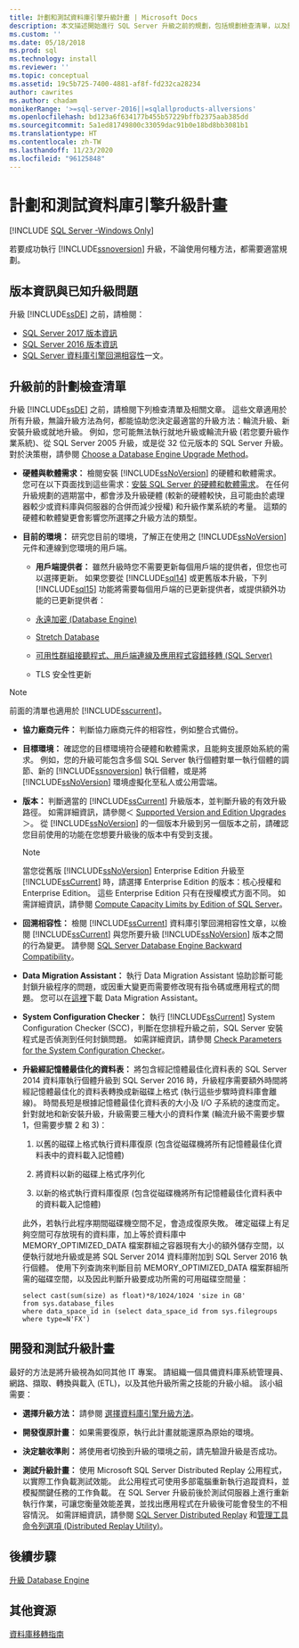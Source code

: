 ```yaml
---
title: 計劃和測試資料庫引擎升級計畫 | Microsoft Docs
description: 本文描述開始進行 SQL Server 升級之前的規劃，包括規劃檢查清單，以及開發和測試升級計畫。
ms.custom: ''
ms.date: 05/18/2018
ms.prod: sql
ms.technology: install
ms.reviewer: ''
ms.topic: conceptual
ms.assetid: 19c5b725-7400-4881-af8f-fd232ca28234
author: cawrites
ms.author: chadam
monikerRange: '>=sql-server-2016||=sqlallproducts-allversions'
ms.openlocfilehash: bd123a6f634177b455b57229bffb2375aab385dd
ms.sourcegitcommit: 5a1ed81749800c33059dac91b0e18bd8bb3081b1
ms.translationtype: HT
ms.contentlocale: zh-TW
ms.lasthandoff: 11/23/2020
ms.locfileid: "96125848"
---
```

# <a name="plan-and-test-the-database-engine-upgrade-plan"></a>計劃和測試資料庫引擎升級計畫

[!INCLUDE [SQL Server -Windows Only](../../includes/applies-to-version/sql-windows-only.md)]
  
 若要成功執行 [!INCLUDE[ssnoversion](../../includes/ssnoversion-md.md)] 升級，不論使用何種方法，都需要適當規劃。  
  
## <a name="release-notes-and-known-upgrade-issues"></a>版本資訊與已知升級問題  
 升級 [!INCLUDE[ssDE](../../includes/ssde-md.md)] 之前，請檢閱：

- [SQL Server 2017 版本資訊](../../sql-server/sql-server-2017-release-notes.md) 
- [SQL Server 2016 版本資訊](../../sql-server/sql-server-2016-release-notes.md) 
- [SQL Server 資料庫引擎回溯相容性](../discontinued-database-engine-functionality-in-sql-server.md)一文。  
  
## <a name="pre-upgrade-planning-checklist"></a>升級前的計劃檢查清單  
 升級 [!INCLUDE[ssDE](../../includes/ssde-md.md)] 之前，請檢閱下列檢查清單及相關文章。 這些文章適用於所有升級，無論升級方法為何，都能協助您決定最適當的升級方法：輪流升級、新安裝升級或就地升級。 例如，您可能無法執行就地升級或輪流升級 (若您要升級作業系統)、從 SQL Server 2005 升級，或是從 32 位元版本的 SQL Server 升級。 對於決策樹，請參閱 [Choose a Database Engine Upgrade Method](../../database-engine/install-windows/choose-a-database-engine-upgrade-method.md)。  
  
-   **硬體與軟體需求：** 檢閱安裝 [!INCLUDE[ssNoVersion](../../includes/ssnoversion-md.md)] 的硬體和軟體需求。 您可在以下頁面找到這些需求：[安裝 SQL Server 的硬體和軟體需求](../../sql-server/install/hardware-and-software-requirements-for-installing-sql-server.md)。 在任何升級規劃的週期當中，都會涉及升級硬體 (較新的硬體較快，且可能由於處理器較少或資料庫與伺服器的合併而減少授權) 和升級作業系統的考量。 這類的硬體和軟體變更會影響您所選擇之升級方法的類型。  
  
-   **目前的環境：** 研究您目前的環境，了解正在使用之 [!INCLUDE[ssNoVersion](../../includes/ssnoversion-md.md)] 元件和連線到您環境的用戶端。  
  
    -   **用戶端提供者：** 雖然升級時您不需要更新每個用戶端的提供者，但您也可以選擇更新。 如果您要從 [!INCLUDE[sql14](../../includes/sssql14-md.md)] 或更舊版本升級，下列 [!INCLUDE[sql15](../../includes/sssql15-md.md)] 功能將需要每個用戶端的已更新提供者，或提供額外功能的已更新提供者：  
  
       -   [永遠加密 &#40;Database Engine&#41;](../../relational-databases/security/encryption/always-encrypted-database-engine.md)  
  
       -   [Stretch Database](../../sql-server/stretch-database/stretch-database.md)  
  
       -   [可用性群組接聽程式、用戶端連線及應用程式容錯移轉 &#40;SQL Server&#41;](../../database-engine/availability-groups/windows/listeners-client-connectivity-application-failover.md)  
  
       -   TLS 安全性更新  

   >[!NOTE]
   >前面的清單也適用於 [!INCLUDE[sscurrent](../../includes/sscurrent-md.md)]。
  
-   **協力廠商元件：** 判斷協力廠商元件的相容性，例如整合式備份。  
  
-   **目標環境：** 確認您的目標環境符合硬體和軟體需求，且能夠支援原始系統的需求。 例如，您的升級可能包含多個 SQL Server 執行個體對單一執行個體的調節、新的 [!INCLUDE[ssnoversion](../../includes/ssnoversion-md.md)] 執行個體，或是將 [!INCLUDE[ssNoVersion](../../includes/ssnoversion-md.md)] 環境虛擬化至私人或公用雲端。  
  
-   **版本：** 判斷適當的 [!INCLUDE[ssCurrent](../../includes/ssnoversion-md.md)] 升級版本，並判斷升級的有效升級路徑。 如需詳細資訊，請參閱＜ [Supported Version and Edition Upgrades](../../database-engine/install-windows/supported-version-and-edition-upgrades.md)＞。 從 [!INCLUDE[ssNoVersion](../../includes/ssnoversion-md.md)] 的一個版本升級到另一個版本之前，請確認您目前使用的功能在您想要升級後的版本中有受到支援。  
  
    > [!NOTE]  
    >  當您從舊版 [!INCLUDE[ssNoVersion](../../includes/ssnoversion-md.md)] Enterprise Edition 升級至 [!INCLUDE[ssCurrent](../../includes/ssnoversion-md.md)] 時，請選擇 Enterprise Edition 的版本：核心授權和 Enterprise Edition。 這些 Enterprise Edition 只有在授權模式方面不同。 如需詳細資訊，請參閱 [Compute Capacity Limits by Edition of SQL Server](../../sql-server/compute-capacity-limits-by-edition-of-sql-server.md)。  
  
-   **回溯相容性：** 檢閱 [!INCLUDE[ssCurrent](../../includes/ssnoversion-md.md)] 資料庫引擎回溯相容性文章，以檢閱 [!INCLUDE[ssCurrent](../../includes/ssnoversion-md.md)] 與您所要升級 [!INCLUDE[ssNoVersion](../../includes/ssnoversion-md.md)] 版本之間的行為變更。 請參閱 [SQL Server Database Engine Backward Compatibility](../discontinued-database-engine-functionality-in-sql-server.md)。  
  
-   **Data Migration Assistant：** 執行 Data Migration Assistant 協助診斷可能封鎖升級程序的問題，或因重大變更而需要修改現有指令碼或應用程式的問題。
    您可以在[這裡](https://aka.ms/get-dma)下載 Data Migration Assistant。  
  
-   **System Configuration Checker：** 執行 [!INCLUDE[ssCurrent](../../includes/ssnoversion-md.md)] System Configuration Checker (SCC)，判斷在您排程升級之前，SQL Server 安裝程式是否偵測到任何封鎖問題。 如需詳細資訊，請參閱 [Check Parameters for the System Configuration Checker](../../database-engine/install-windows/check-parameters-for-the-system-configuration-checker.md)。  
  
-   **升級經記憶體最佳化的資料表：** 將包含經記憶體最佳化資料表的 SQL Server 2014 資料庫執行個體升級到 SQL Server 2016 時，升級程序需要額外時間將經記憶體最佳化的資料表轉換成新磁碟上格式 (執行這些步驟時資料庫會離線)。   時間長短是根據記憶體最佳化資料表的大小及 I/O 子系統的速度而定。 針對就地和新安裝升級，升級需要三種大小的資料作業 (輪流升級不需要步驟 1，但需要步驟 2 和 3)：  
  
    1.  以舊的磁碟上格式執行資料庫復原 (包含從磁碟機將所有記憶體最佳化資料表中的資料載入記憶體)  
  
    2.  將資料以新的磁碟上格式序列化  
  
    3.  以新的格式執行資料庫復原 (包含從磁碟機將所有記憶體最佳化資料表中的資料載入記憶體)  
  
     此外，若執行此程序期間磁碟機空間不足，會造成復原失敗。 確定磁碟上有足夠空間可存放現有的資料庫，加上等於資料庫中 MEMORY_OPTIMIZED_DATA 檔案群組之容器現有大小的額外儲存空間，以便執行就地升級或是將 SQL Server 2014 資料庫附加到 SQL Server 2016 執行個體。 使用下列查詢來判斷目前 MEMORY_OPTIMIZED_DATA 檔案群組所需的磁碟空間，以及因此判斷升級要成功所需的可用磁碟空間量：  
  
    ```  
    select cast(sum(size) as float)*8/1024/1024 'size in GB'   
    from sys.database_files  
    where data_space_id in (select data_space_id from sys.filegroups where type=N'FX')  
    ```  
  
## <a name="develop-and-test-the-upgrade-plan"></a>開發和測試升級計畫  
 最好的方法是將升級視為如同其他 IT 專案。 請組織一個具備資料庫系統管理員、網路、擷取、轉換與載入 (ETL)，以及其他升級所需之技能的升級小組。 該小組需要：  
  
-   **選擇升級方法：** 請參閱 [選擇資料庫引擎升級方法](../../database-engine/install-windows/choose-a-database-engine-upgrade-method.md)。  
  
-   **開發復原計畫︰** 如果需要復原，執行此計畫就能還原為原始的環境。  
  
-   **決定驗收準則：** 將使用者切換到升級的環境之前，請先驗證升級是否成功。  
  
-   **測試升級計畫：** 使用 Microsoft SQL Server Distributed Replay 公用程式，以實際工作負載測試效能。 此公用程式可使用多部電腦重新執行追蹤資料，並模擬關鍵任務的工作負載。 在 SQL Server 升級前後於測試伺服器上進行重新執行作業，可讓您衡量效能差異，並找出應用程式在升級後可能會發生的不相容情況。 如需詳細資訊，請參閱 [SQL Server Distributed Replay](../../tools/distributed-replay/sql-server-distributed-replay.md) 和[管理工具命令列選項 &#40;Distributed Replay Utility&#41;](../../tools/distributed-replay/administration-tool-command-line-options-distributed-replay-utility.md)。  
  
## <a name="next-steps"></a>後續步驟  
[升級 Database Engine](../../database-engine/install-windows/upgrade-database-engine.md) 
  
## <a name="additional-resources"></a>其他資源 
[資料庫移轉指南](https://aka.ms/datamigration)